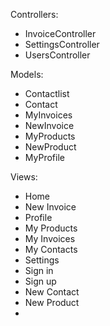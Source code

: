 Controllers:
- InvoiceController
- SettingsController
- UsersController



Models:
- Contactlist
- Contact
- MyInvoices
- NewInvoice
- MyProducts
- NewProduct
- MyProfile


Views:
- Home
- New Invoice
- Profile
- My Products
- My Invoices
- My Contacts
- Settings
- Sign in
- Sign up
- New Contact
- New Product
- 


